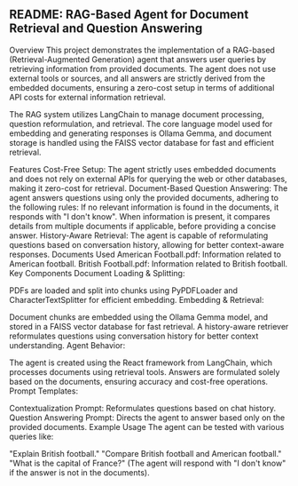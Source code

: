 
## README: RAG-Based Agent for Document Retrieval and Question Answering


Overview
This project demonstrates the implementation of a RAG-based (Retrieval-Augmented Generation) agent that answers user queries by retrieving information from provided documents. The agent does not use external tools or sources, and all answers are strictly derived from the embedded documents, ensuring a zero-cost setup in terms of additional API costs for external information retrieval.

The RAG system utilizes LangChain to manage document processing, question reformulation, and retrieval. The core language model used for embedding and generating responses is Ollama Gemma, and document storage is handled using the FAISS vector database for fast and efficient retrieval.

Features
Cost-Free Setup: The agent strictly uses embedded documents and does not rely on external APIs for querying the web or other databases, making it zero-cost for retrieval.
Document-Based Question Answering: The agent answers questions using only the provided documents, adhering to the following rules:
If no relevant information is found in the documents, it responds with "I don't know".
When information is present, it compares details from multiple documents if applicable, before providing a concise answer.
History-Aware Retrieval: The agent is capable of reformulating questions based on conversation history, allowing for better context-aware responses.
Documents Used
American Football.pdf: Information related to American football.
British Football.pdf: Information related to British football.
Key Components
Document Loading & Splitting:

PDFs are loaded and split into chunks using PyPDFLoader and CharacterTextSplitter for efficient embedding.
Embedding & Retrieval:

Document chunks are embedded using the Ollama Gemma model, and stored in a FAISS vector database for fast retrieval.
A history-aware retriever reformulates questions using conversation history for better context understanding.
Agent Behavior:

The agent is created using the React framework from LangChain, which processes documents using retrieval tools.
Answers are formulated solely based on the documents, ensuring accuracy and cost-free operations.
Prompt Templates:

Contextualization Prompt: Reformulates questions based on chat history.
Question Answering Prompt: Directs the agent to answer based only on the provided documents.
Example Usage
The agent can be tested with various queries like:

"Explain British football."
"Compare British football and American football."
"What is the capital of France?" (The agent will respond with "I don't know" if the answer is not in the documents).
